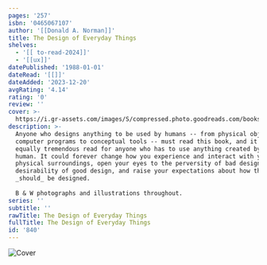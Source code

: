 ```yaml
---
pages: '257'
isbn: '0465067107'
author: '[[Donald A. Norman]]'
title: The Design of Everyday Things
shelves:
  - '[[ to-read-2024]]'
  - '[[ux]]'
datePublished: '1988-01-01'
dateRead: '[[]]'
dateAdded: '2023-12-20'
avgRating: '4.14'
rating: '0'
review: ''
cover: >-
  https://i.gr-assets.com/images/S/compressed.photo.goodreads.com/books/1442460745l/840._SY475_.jpg
description: >-
  Anyone who designs anything to be used by humans -- from physical objects to
  computer programs to conceptual tools -- must read this book, and it is an
  equally tremendous read for anyone who has to use anything created by another
  human. It could forever change how you experience and interact with your
  physical surroundings, open your eyes to the perversity of bad design and the
  desirability of good design, and raise your expectations about how things
  _should_ be designed.  
    
  B & W photographs and illustrations throughout.
series: ''
subtitle: ''
rawTitle: The Design of Everyday Things
fullTitle: The Design of Everyday Things
id: '840'
---
```

![Cover](https:&#x2F;&#x2F;i.gr-assets.com&#x2F;images&#x2F;S&#x2F;compressed.photo.goodreads.com&#x2F;books&#x2F;1442460745l&#x2F;840._SY475_.jpg)
